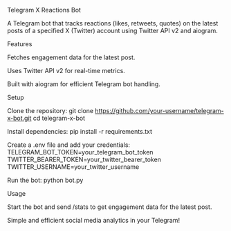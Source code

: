 Telegram X Reactions Bot

A Telegram bot that tracks reactions (likes, retweets, quotes) on the latest posts of a specified X (Twitter) account using Twitter API v2 and aiogram.

Features

Fetches engagement data for the latest post.

Uses Twitter API v2 for real-time metrics.

Built with aiogram for efficient Telegram bot handling.

Setup

Clone the repository:
git clone https://github.com/your-username/telegram-x-bot.git
cd telegram-x-bot

Install dependencies:
pip install -r requirements.txt

Create a .env file and add your credentials:
TELEGRAM_BOT_TOKEN=your_telegram_bot_token
TWITTER_BEARER_TOKEN=your_twitter_bearer_token
TWITTER_USERNAME=your_twitter_username

Run the bot:
python bot.py

Usage

Start the bot and send /stats to get engagement data for the latest post.

Simple and efficient social media analytics in your Telegram!
